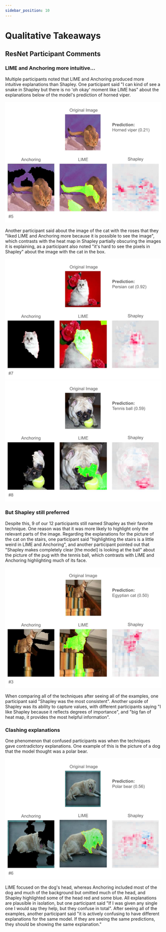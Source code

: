 ```yaml
---
sidebar_position: 10
---
```


# Qualitative Takeaways

## ResNet Participant Comments

### LIME and Anchoring more intuitive...


Multiple participants noted that LIME and Anchoring produced more intuitive explanations than Shapley. One participant said "I can kind of see a snake in Shapley but there is no 'oh okay' moment like LIME has" about the explanations below of the model's prediction of horned viper.

![Figure 1](./horned_viper-slide.jpg "An image of a cat, with explanations for why it was predicted as a horned viper")

Another participant said about the image of the cat with the roses that they "liked LIME and Anchoring more because it is possible to see the image", which contrasts with the heat map in Shapley partially obscuring the images it is explaining, as a participant also noted "it's hard to see the pixels in Shapley" about the image with the cat in the box.

![Figure 2](./roses_cat-slide.jpg "An image of a cat, with explanations for why it was predicted as a cat.")
![Figure 3](./pug-slide.jpg "An image of a pug with a tennis ball, with explanations for why it was predicted as a tennis ball.")

### But Shapley still preferred

Despite this, 9 of our 12 participants still named Shapley as their favorite technique. One reason was that it was more likely to highlight only the relevant parts of the image. Regarding the explanations for the picture of the cat on the stairs, one participant said "highlighting the stairs is a little weird in LIME and Anchoring", and another participant pointed out that "Shapley makes completely clear \[the model\] is looking at the ball" about the picture of the pug with the tennis ball, which contrasts with LIME and Anchoring highlighting much of its face.

![Figure 4](./stairs_cat-slide.jpg "An image of a cat on stairs, with explanations for why it was predicted as a cat.")

When comparing all of the techniques after seeing all of the examples, one participant said "Shapley was the most consistent". Another upside of Shapley was its ability to capture values, with different participants saying "I like Shapley because it reflects degrees of importance", and "big fan of heat map, it provides the most helpful information".

### Clashing explanations

One phenomenon that confused participants was when the techniques gave contradictory explanations. One example of this is the picture of a dog that the model thought was a polar bear.

![Figure 5](./polar_bear-slide.jpg "An image of a dog, with explanations for why it was predicted as a polar bear.")

LIME focused on the dog's head, whereas Anchoring included most of the dog and much of the background but omitted much of the head, and Shapley highlighted some of the head red and some blue. All explanations are plausible in isolation, but one participant said "If I was given any single one I would say they help, but they confuse in total". After seeing all of the examples, another participant said "it is actively confusing to have different explanations for the same model. If they are seeing the same predictions, they should be showing the same explanation."
